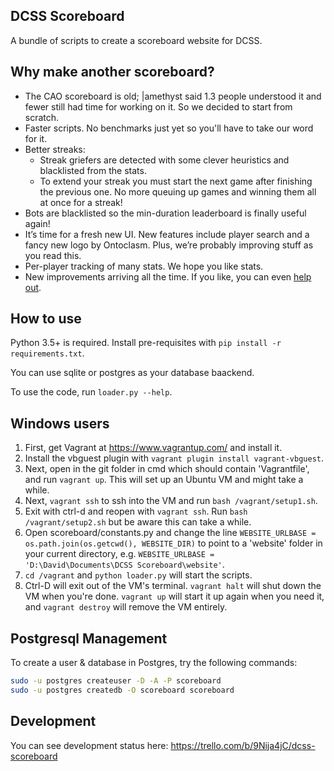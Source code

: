 ## DCSS Scoreboard

A bundle of scripts to create a scoreboard website for DCSS.

## Why make another scoreboard?

- The CAO scoreboard is old; |amethyst said 1.3 people understood it and fewer still had time for working on it. So we decided to start from scratch.
- Faster scripts. No benchmarks just yet so you'll have to take our word for it.
- Better streaks:
  - Streak griefers are detected with some clever heuristics and blacklisted from the stats.
  - To extend your streak you must start the next game after finishing the previous one. No more queuing up games and winning them all at once for a streak!
- Bots are blacklisted so the min-duration leaderboard is finally useful again!
- It’s time for a fresh new UI. New features include player search and a fancy new logo by Ontoclasm. Plus, we’re probably improving stuff as you read this.
- Per-player tracking of many stats. We hope you like stats.
- New improvements arriving all the time. If you like, you can even [help out](https://github.com/zxc23/dcss-scoreboard).

## How to use

Python 3.5+ is required. Install pre-requisites with `pip install -r requirements.txt`.

You can use sqlite or postgres as your database baackend.

To use the code, run `loader.py --help`.

## Windows users

1. First, get Vagrant at https://www.vagrantup.com/ and install it.
2. Install the vbguest plugin with `vagrant plugin install vagrant-vbguest`.
3. Next, open in the git folder in cmd which should contain 'Vagrantfile', and run `vagrant up`. This will set up an Ubuntu VM and might take a while.
4. Next, `vagrant ssh` to ssh into the VM and run `bash /vagrant/setup1.sh`.
5. Exit with ctrl-d and reopen with `vagrant ssh`. Run `bash /vagrant/setup2.sh` but be aware this can take a while.
6. Open scoreboard/constants.py and change the line `WEBSITE_URLBASE = os.path.join(os.getcwd(), WEBSITE_DIR)` to point to a 'website' folder in your current directory, e.g. `WEBSITE_URLBASE = 'D:\David\Documents\DCSS Scoreboard\website'`.
7. `cd /vagrant` and `python loader.py` will start the scripts.
8. Ctrl-D will exit out of the VM's terminal. `vagrant halt` will shut down the VM when you're done. `vagrant up` will start it up again when you need it, and `vagrant destroy` will remove the VM entirely.

## Postgresql Management

To create a user & database in Postgres, try the following commands:

```bash
sudo -u postgres createuser -D -A -P scoreboard
sudo -u postgres createdb -O scoreboard scoreboard
```

## Development

You can see development status here: https://trello.com/b/9Nija4jC/dcss-scoreboard
